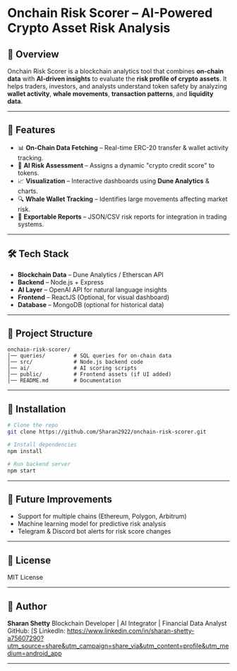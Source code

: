 
# **Onchain Risk Scorer – AI-Powered Crypto Asset Risk Analysis**

## 📌 Overview

Onchain Risk Scorer is a blockchain analytics tool that combines **on-chain data** with **AI-driven insights** to evaluate the **risk profile of crypto assets**.
It helps traders, investors, and analysts understand token safety by analyzing **wallet activity**, **whale movements**, **transaction patterns**, and **liquidity data**.

---

## 🚀 Features

* 📊 **On-Chain Data Fetching** – Real-time ERC-20 transfer & wallet activity tracking.
* 🤖 **AI Risk Assessment** – Assigns a dynamic "crypto credit score" to tokens.
* 📈 **Visualization** – Interactive dashboards using **Dune Analytics** & charts.
* 🔍 **Whale Wallet Tracking** – Identifies large movements affecting market risk.
* 💾 **Exportable Reports** – JSON/CSV risk reports for integration in trading systems.

---

## 🛠 Tech Stack

* **Blockchain Data** – Dune Analytics / Etherscan API
* **Backend** – Node.js + Express
* **AI Layer** – OpenAI API for natural language insights
* **Frontend** – ReactJS (Optional, for visual dashboard)
* **Database** – MongoDB (optional for historical data)

---

## 📂 Project Structure

```
onchain-risk-scorer/
│── queries/         # SQL queries for on-chain data
│── src/             # Node.js backend code
│── ai/              # AI scoring scripts
│── public/          # Frontend assets (if UI added)
│── README.md        # Documentation
```

---

## 🔧 Installation

```bash
# Clone the repo
git clone https://github.com/Sharan2922/onchain-risk-scorer.git

# Install dependencies
npm install

# Run backend server
npm start
```

---

## 🧠 Future Improvements

* Support for multiple chains (Ethereum, Polygon, Arbitrum)
* Machine learning model for predictive risk analysis
* Telegram & Discord bot alerts for risk score changes

---

## 📄 License

MIT License

---

## 👤 Author

**Sharan Shetty**
Blockchain Developer | AI Integrator | Financial Data Analyst
GitHub: [S
LinkedIn: https://www.linkedin.com/in/sharan-shetty-a75607290?utm_source=share&utm_campaign=share_via&utm_content=profile&utm_medium=android_app

---

